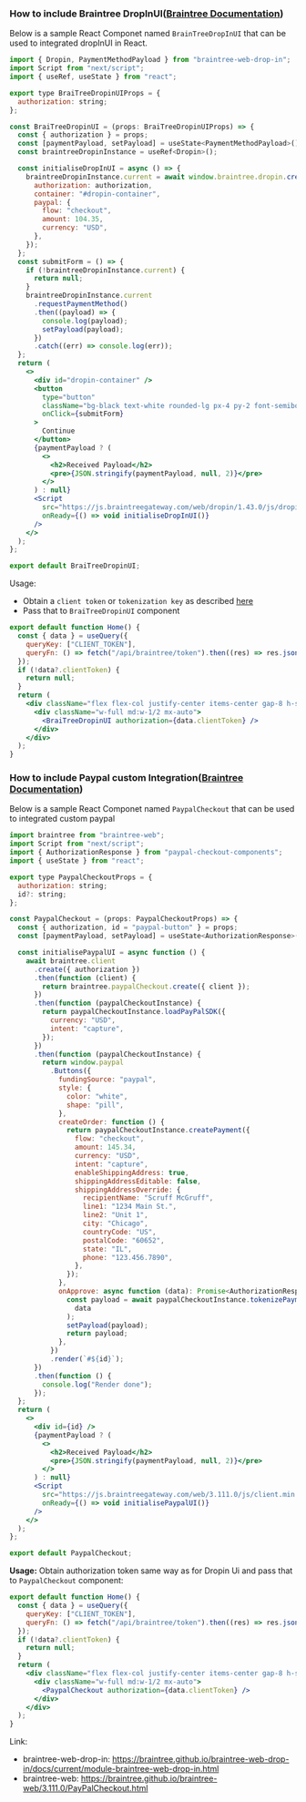 ### How to include Braintree DropInUI([Braintree Documentation](https://developer.paypal.com/braintree/docs/start/drop-in))

Below is a sample React Componet named `BrainTreeDropInUI` that can be used to integrated dropInUI in React.

```jsx
import { Dropin, PaymentMethodPayload } from "braintree-web-drop-in";
import Script from "next/script";
import { useRef, useState } from "react";

export type BraiTreeDropinUIProps = {
  authorization: string;
};

const BraiTreeDropinUI = (props: BraiTreeDropinUIProps) => {
  const { authorization } = props;
  const [paymentPayload, setPayload] = useState<PaymentMethodPayload>();
  const braintreeDropinInstance = useRef<Dropin>();

  const initialiseDropInUI = async () => {
    braintreeDropinInstance.current = await window.braintree.dropin.create({
      authorization: authorization,
      container: "#dropin-container",
      paypal: {
        flow: "checkout",
        amount: 104.35,
        currency: "USD",
      },
    });
  };
  const submitForm = () => {
    if (!braintreeDropinInstance.current) {
      return null;
    }
    braintreeDropinInstance.current
      .requestPaymentMethod()
      .then((payload) => {
        console.log(payload);
        setPayload(payload);
      })
      .catch((err) => console.log(err));
  };
  return (
    <>
      <div id="dropin-container" />
      <button
        type="button"
        className="bg-black text-white rounded-lg px-4 py-2 font-semibold"
        onClick={submitForm}
      >
        Continue
      </button>
      {paymentPayload ? (
        <>
          <h2>Received Payload</h2>
          <pre>{JSON.stringify(paymentPayload, null, 2)}</pre>
        </>
      ) : null}
      <Script
        src="https://js.braintreegateway.com/web/dropin/1.43.0/js/dropin.min.js"
        onReady={() => void initialiseDropInUI()}
      />
    </>
  );
};

export default BraiTreeDropinUI;
```

Usage:

- Obtain a `client token` or `tokenization key` as described [here](https://developer.paypal.com/braintree/docs/guides/authorization/overview#types-of-authorization)
- Pass that to `BraiTreeDropinUI` component

```jsx
export default function Home() {
  const { data } = useQuery({
    queryKey: ["CLIENT_TOKEN"],
    queryFn: () => fetch("/api/braintree/token").then((res) => res.json()),
  });
  if (!data?.clientToken) {
    return null;
  }
  return (
    <div className="flex flex-col justify-center items-center gap-8 h-screen p-8">
      <div className="w-full md:w-1/2 mx-auto">
        <BraiTreeDropinUI authorization={data.clientToken} />
      </div>
    </div>
  );
}
```

### How to include Paypal custom Integration([Braintree Documentation](https://developer.paypal.com/braintree/docs/guides/paypal/overview/javascript/v3/))

Below is a sample React Componet named `PaypalCheckout` that can be used to integrated custom paypal

```jsx
import braintree from "braintree-web";
import Script from "next/script";
import { AuthorizationResponse } from "paypal-checkout-components";
import { useState } from "react";

export type PaypalCheckoutProps = {
  authorization: string;
  id?: string;
};

const PaypalCheckout = (props: PaypalCheckoutProps) => {
  const { authorization, id = "paypal-button" } = props;
  const [paymentPayload, setPayload] = useState<AuthorizationResponse>();

  const initialisePaypalUI = async function () {
    await braintree.client
      .create({ authorization })
      .then(function (client) {
        return braintree.paypalCheckout.create({ client });
      })
      .then(function (paypalCheckoutInstance) {
        return paypalCheckoutInstance.loadPayPalSDK({
          currency: "USD",
          intent: "capture",
        });
      })
      .then(function (paypalCheckoutInstance) {
        return window.paypal
          .Buttons({
            fundingSource: "paypal",
            style: {
              color: "white",
              shape: "pill",
            },
            createOrder: function () {
              return paypalCheckoutInstance.createPayment({
                flow: "checkout",
                amount: 145.34,
                currency: "USD",
                intent: "capture",
                enableShippingAddress: true,
                shippingAddressEditable: false,
                shippingAddressOverride: {
                  recipientName: "Scruff McGruff",
                  line1: "1234 Main St.",
                  line2: "Unit 1",
                  city: "Chicago",
                  countryCode: "US",
                  postalCode: "60652",
                  state: "IL",
                  phone: "123.456.7890",
                },
              });
            },
            onApprove: async function (data): Promise<AuthorizationResponse> {
              const payload = await paypalCheckoutInstance.tokenizePayment(
                data
              );
              setPayload(payload);
              return payload;
            },
          })
          .render(`#${id}`);
      })
      .then(function () {
        console.log("Render done");
      });
  };
  return (
    <>
      <div id={id} />
      {paymentPayload ? (
        <>
          <h2>Received Payload</h2>
          <pre>{JSON.stringify(paymentPayload, null, 2)}</pre>
        </>
      ) : null}
      <Script
        src="https://js.braintreegateway.com/web/3.111.0/js/client.min.js"
        onReady={() => void initialisePaypalUI()}
      />
    </>
  );
};

export default PaypalCheckout;

```

**Usage:**
Obtain authorization token same way as for Dropin Ui and pass that to `PaypalCheckout` component:

```jsx
export default function Home() {
  const { data } = useQuery({
    queryKey: ["CLIENT_TOKEN"],
    queryFn: () => fetch("/api/braintree/token").then((res) => res.json()),
  });
  if (!data?.clientToken) {
    return null;
  }
  return (
    <div className="flex flex-col justify-center items-center gap-8 h-screen p-12">
      <div className="w-full md:w-1/2 mx-auto">
        <PaypalCheckout authorization={data.clientToken} />
      </div>
    </div>
  );
}
```

Link:

- braintree-web-drop-in: https://braintree.github.io/braintree-web-drop-in/docs/current/module-braintree-web-drop-in.html
- braintree-web: https://braintree.github.io/braintree-web/3.111.0/PayPalCheckout.html
